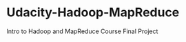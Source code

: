 Udacity-Hadoop-MapReduce
========================

Intro to Hadoop and MapReduce Course Final Project

